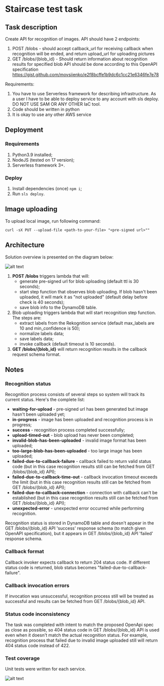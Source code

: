 # Staircase test task

## Task description

Create API for recognition of images. API should have 2 endpoints:
1. POST /blobs - should accept callback_url for receiving callback when recognition will be
ended, and return upload_url for uploading pictures
2. GET /blobs/{blob_id} - Should return information about recognition results for specified
blob
API should be done according to this OpenAPI specification https://gist.github.com/movsiienko/e2f8bcffe1b9dc6c1cc21e6346fe7e78

Requirements:
1. You have to use Serverless framework for describing infrastructure. As a user I have to
be able to deploy service to any account with sls deploy. DO NOT USE SAM OR ANY
OTHER IaC tool.
2. Code should be written in python
3. It is okay to use any other AWS service

## Deployment

### Requirements
1. Python3.9 installed;
2. NodeJS (tested on 17 version);
3. Serverless framework 3+.

### Deploy
1. Install dependencies (once) ``npm i``;
2. Run ``sls deploy``.

## Image uploading

To upload local image, run following command:

``curl -sX PUT --upload-file <path-to-your-file> "<pre-signed url>""``

## Architecture

Solution overview is presented on the diagram below:

![alt text](https://www.dropbox.com/s/w57u7e6e7mp6xyc/staircase-test-task-architecture.jpg?raw=1)

1. **POST /blobs** triggers lambda that will:
    * generate pre-signed url for blob uploading (default ttl is 30 seconds);
    * start step function that observes blob uploading. If blob hasn't been uploaded, it will mark it as "not uploaded" (default delay before check is 40 seconds);
    * save blob info to the DynamoDB table.
2. Blob uploading triggers lambda that will start recognition step function. The steps are:
    * extract labels from the Rekognition service (default max_labels are 10 and min_confidence is 50);
    * normalize labels data;
    * save labels data;
    * invoke callback (default timeout is 10 seconds).
3. **GET /blobs/{blob_id}** will return recognition results in the callback request schema format.

## Notes

### Recognition status
Recognition process consists of several steps so system will track its current status. Here's the complete list:
* **waiting-for-upload** - pre-signed url has been generated but image hasn't been uploaded yet;
* **in-progress** - image has been uploaded and recognition process is in progress;
* **success** - recognition process completed successfully;
* **upload-timed-out** - blob upload has never been completed;
* **invalid-blob-has-been-uploaded** - invalid image format has been uploaded;
* **too-large-blob-has-been-uploaded** - too large image has been uploaded;
* **failed-due-to-callback-failure** - callback failed to return valid status code (but in this case recognition results still can be fetched from GET /blobs/{blob_id} API);
* **failed-due-to-callback-time-out** - callback invocation timeout exceeds the limit (but in this case recognition results still can be fetched from GET /blobs/{blob_id} API);
* **failed-due-to-callback-connection** - connection with callback can't be established (but in this case recognition results still can be fetched from GET /blobs/{blob_id} API);
* **unexpected-error** - unexpected error occurred while performing recognition.

Recognition status is stored in DynamoDB table and doesn't appear in the GET /blobs/{blob_id} API 'success' response schema (to match given OpenAPI specification), but it appears in GET /blobs/{blob_id} API 'failed' response schema.

### Callback format
Callback invoker expects callback to return 204 status code. If different status code is returned, 
blob status becomes "failed-due-to-callback-failure".

### Callback invocation errors
If invocation was unsuccessful, recognition process still will be treated as successful and results can be fetched from GET /blobs/{blob_id} API.

### Status code inconsistency
The task was completed with intent to match the proposed OpenApi spec as close as possible, so 404 status code in GET /blobs/{blob_id} API is used even when it doesn't match the actual recognition status.
For example, recognition process that failed due to invalid image uploaded still will return 404 status code instead of 422.

### Test coverage
Unit tests were written for each service.

![alt text](https://www.dropbox.com/s/bz8z4ovsw7lt6h5/coverage.png?raw=1)
